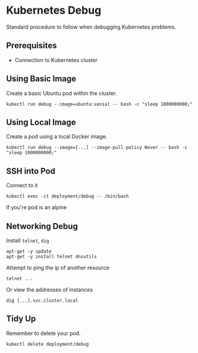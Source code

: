 # Kubernetes Debug
Standard procedure to follow when debugging Kubernetes problems.

## Prerequisites
* Connection to Kubernetes cluster

## Using Basic Image
Create a basic Ubuntu pod within the cluster.

```
kubectl run debug --image=ubuntu:xenial -- bash -c "sleep 1000000000;"
```

## Using Local Image
Create a pod using a local Docker image.

```
kubectl run debug --image=[...] --image-pull-policy Never -- bash -c "sleep 1000000000;"
```

## SSH into Pod
Connect to it

```
kubectl exec -it deployment/debug -- /bin/bash
```

If you're pod is an alpine

## Networking Debug
Install `telnet`, `dig`

```
apt-get -y update
apt-get -y install telnet dnsutils
```

Attempt to ping the ip of another resource

```
telnet ...
```

Or view the addresses of instances

```
dig [...].svc.cluster.local
```

## Tidy Up
Remember to delete your pod.

```
kubectl delete deployment/debug
```
